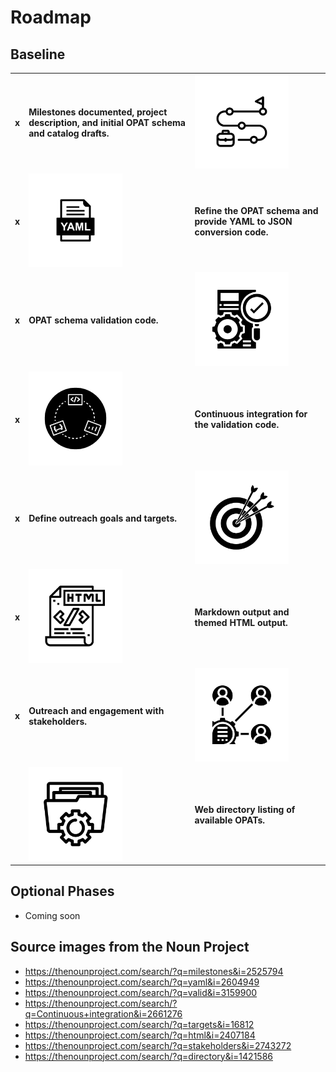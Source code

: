 # Roadmap

## Baseline

<table style="font-weight:bold;">
  <tr><td> x </td><td> Milestones documented, project description, and initial OPAT schema and catalog drafts. </td><td> <img src="/docs/images/noun_milestone_2525794.png" alt="Milestones" width="150"/> </td></tr>
  <tr><td> x </td><td> <img src="/docs/images/noun_yaml file document icon_2604949.png" alt="YAML File" width="150"/> </td><td> Refine the OPAT schema and provide YAML to JSON conversion code.  </td></tr>
  <tr><td> x </td><td> OPAT schema validation code. </td><td> <img src="/docs/images/noun_construct validity_3159900.png" alt="Validated File" width="150"/>  </td></tr>
  <tr><td> x </td><td> <img src="/docs/images/noun_continuous deployment_2661276.png" alt="Continuous Integreation" width="150"/> </td><td> Continuous integration for the validation code.  </td></tr>
  <tr><td> x </td><td> Define outreach goals and targets. </td><td> <img src="/docs/images/noun_Target_16812.png" alt="Targets" width="150"/> </td></tr>
  <tr><td> x </td><td> <img src="/docs/images/noun_html_2407184.png" alt="Markdown" width="150"/> </td><td> Markdown output and themed HTML output. </td></tr>
  <tr><td> x </td><td> Outreach and engagement with stakeholders. </td><td> <img src="/docs/images/noun_Stakeholders_2743272.png" alt="Stakeholders" width="150"/>  </td></tr>
  <tr><td>   </td><td> <img src="/docs/images/noun_directory_1421586.png" alt="Directory tool" width="150"/> </td><td> Web directory listing of available OPATs. </td></tr>
</table>

##  Optional Phases

- Coming soon


## Source images from the Noun Project
- https://thenounproject.com/search/?q=milestones&i=2525794
- https://thenounproject.com/search/?q=yaml&i=2604949
- https://thenounproject.com/search/?q=valid&i=3159900
- https://thenounproject.com/search/?q=Continuous+integration&i=2661276
- https://thenounproject.com/search/?q=targets&i=16812
- https://thenounproject.com/search/?q=html&i=2407184
- https://thenounproject.com/search/?q=stakeholders&i=2743272
- https://thenounproject.com/search/?q=directory&i=1421586
